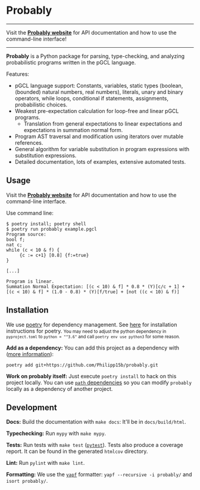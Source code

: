 # Probably

---

Visit the **[Probably website](https://philipp15b.github.io/probably/)** for API documentation and how to use the command-line interface!

---

**Probably** is a Python package for parsing, type-checking, and analyzing probabilistic programs written in the pGCL language.

Features:

* pGCL language support: Constants, variables, static types (boolean, (bounded) natural numbers, real numbers), literals, unary and binary operators, while loops, conditional if statements, assignments, probabilistic choices.
* Weakest pre-expectation calculation for loop-free and linear pGCL programs.
    * Translation from general expectations to linear expectations and expectations in summation normal form.
* Program AST traversal and modification using iterators over mutable references.
* General algorithm for variable substitution in program expressions with substitution expressions.
* Detailed documentation, lots of examples, extensive automated tests.

## Usage

Visit the **[Probably website](https://philipp15b.github.io/probably/)** for API documentation and how to use the command-line interface.

Use command line:
```
$ poetry install; poetry shell
$ poetry run probably example.pgcl
Program source:
bool f;
nat c;
while (c < 10 & f) {
     {c := c+1} [0.8] {f:=true}
}

[...]

Program is linear.
Summation Normal Expectation: [(c < 10) & f] * 0.8 * (Y)[c/c + 1] + [(c < 10) & f] * (1.0 - 0.8) * (Y)[f/true] + [not ((c < 10) & f)]
```

## Installation

We use [poetry](https://github.com/python-poetry/poetry) for dependency management.
See [here](https://python-poetry.org/docs/) for installation instructions for poetry.
<small>You may need to adjust the python dependency in `pyproject.toml` to `python = "^3.6"` and call `poetry env use python3` for some reason.</small>

**Add as a dependency:**
You can add this project as a dependency with ([more information](https://python-poetry.org/docs/dependency-specification/#git-dependencies)):
```
poetry add git+https://github.com/Philipp15b/probably.git
```

**Work on probably itself:**
Just execute `poetry install` to hack on this project locally.
You can use [`path` dependencies](https://python-poetry.org/docs/dependency-specification/#path-dependencies) so you can modify `probably` locally as a dependency of another project.

## Development

**Docs:** Build the documentation with `make docs`: It'll be in `docs/build/html`.

**Typechecking:** Run `mypy` with `make mypy`.

**Tests:** Run tests with `make test` ([`pytest`](https://docs.pytest.org/en/latest/)).
Tests also produce a coverage report. It can be found in the generated `htmlcov` directory.

**Lint:** Run `pylint` with `make lint`.

**Formatting:** We use the [`yapf`](https://github.com/google/yapf) formatter: `yapf --recursive -i probably/` and `isort probably/`.
